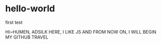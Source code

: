 # hello-world
first test

HI~HUMEN,
ADSILK HERE, I LIKE JS
AND FROM NOW ON, I WILL BEGIN MY GITHUB TRAVEL 
